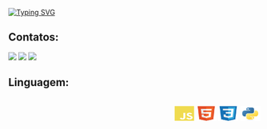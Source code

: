 [![Typing SVG](https://readme-typing-svg.herokuapp.com/?color=38bdae&size=35&center=true&vCenter=true&width=1000&lines=Olá!;Meu+nome+é+Natã+Corrêa;Eu+tenho+22+anos;Estudo+Análise+e+Desenvolvimento+de+Sistemas;Seja+Bem+vindo(a)+:%29;Hello!;My+name+is+Natã+Corrêa;I'm+22+years+old;I'm+from+Brazil;I'm+studying+analysis+and+systems+development;Be+Welcome!+:%29)](https://git.io/typing-svg)




## Contatos:

<div>
<a href="https://instagram.com/natacfig" target="_blank"><img loading="lazy" src="https://img.shields.io/badge/-Instagram-%23E4405F?style=for-the-badge&logo=instagram&logoColor=white" target="_blank"></a>
<a href = "devnatacfig@hotmail.com"><img loading="lazy" src="https://img.shields.io/badge/Gmail-D14836?style=for-the-badge&logo=gmail&logoColor=white" target="_blank"></a>
<a href="https://www.linkedin.com/in/natã-corrêa-figueiredo-dev" target="_blank"><img loading="lazy" src="https://img.shields.io/badge/-LinkedIn-%230077B5?style=for-the-badge&logo=linkedin&logoColor=white" target="_blank"></a>   
</div>


## Linguagem: 

<div align="right" style="display: inline_block"><br>
  <img align="center" alt="Nata-Js" height="30" width="40" src="https://raw.githubusercontent.com/devicons/devicon/master/icons/javascript/javascript-plain.svg">
  <img align="center" alt="Nata-HTML" height="30" width="40" src="https://raw.githubusercontent.com/devicons/devicon/master/icons/html5/html5-original.svg">
  <img align="center" alt="Nata-CSS" height="30" width="40" src="https://raw.githubusercontent.com/devicons/devicon/master/icons/css3/css3-original.svg">
  <img align="center" alt="Nata-Python" height="30" width="40" src="https://raw.githubusercontent.com/devicons/devicon/master/icons/python/python-original.svg">
  
